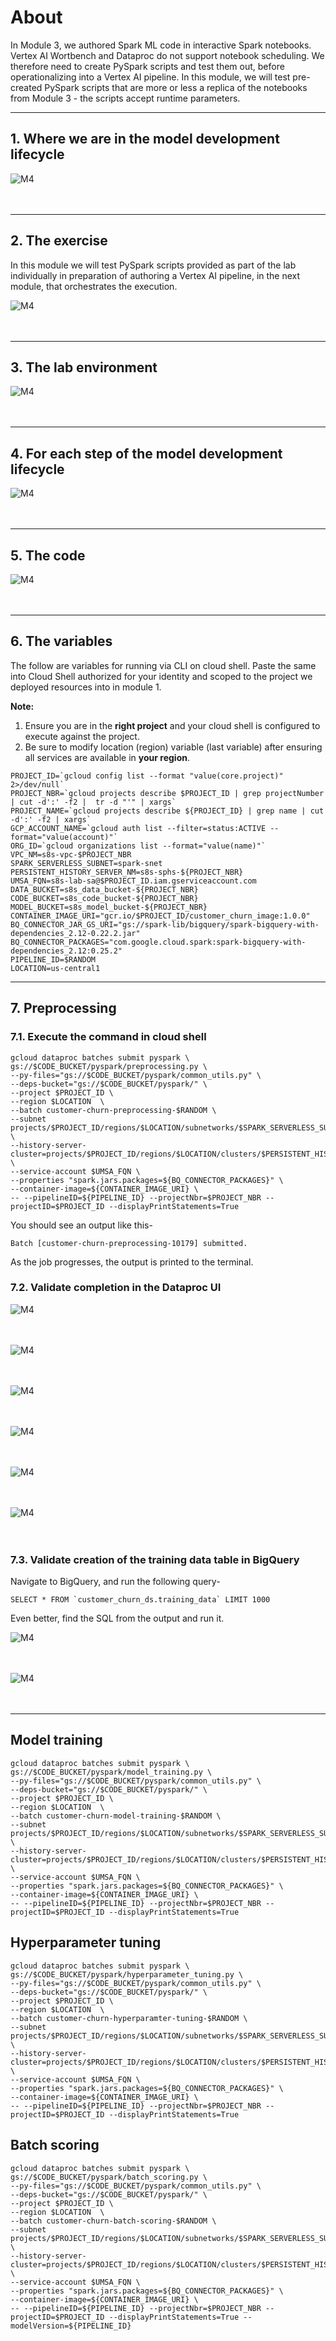 # About

In Module 3, we authored Spark ML code in interactive Spark notebooks. Vertex AI Wortbench and Dataproc do not support notebook scheduling. We therefore need to create PySpark scripts and test them out, before operationalizing into a Vertex AI pipeline. In this module, we will test pre-created PySpark scripts that are more or less a replica of the notebooks from Module 3 - the scripts accept runtime parameters.

<hr>

## 1. Where we are in the model development lifecycle

![M4](../06-images/module-4-01.png)   
<br><br>

<hr>

## 2. The exercise
In this module we will test PySpark scripts provided as part of the lab individually in preparation of authoring a Vertex AI pipeline, in the next module, that orchestrates the execution.

![M4](../06-images/module-4-02.png)   
<br><br>

<hr>

## 3. The lab environment

![M4](../06-images/module-4-03.png)   
<br><br>

<hr>

## 4. For each step of the model development lifecycle

![M4](../06-images/module-4-04.png)   
<br><br>

<hr>

## 5. The code

![M4](../06-images/module-4-05.png)   
<br><br>

<hr>

## 6. The variables

The follow are variables for running via CLI on cloud shell. Paste the same into Cloud Shell authorized for your identity and scoped to the project we deployed resources into in module 1.<br>

**Note:**
1. Ensure you are in the **right project** and your cloud shell is configured to execute against the project.
2. Be sure to modify location (region) variable (last variable) after ensuring all services are available in **your region**.

```
PROJECT_ID=`gcloud config list --format "value(core.project)" 2>/dev/null`
PROJECT_NBR=`gcloud projects describe $PROJECT_ID | grep projectNumber | cut -d':' -f2 |  tr -d "'" | xargs`
PROJECT_NAME=`gcloud projects describe ${PROJECT_ID} | grep name | cut -d':' -f2 | xargs`
GCP_ACCOUNT_NAME=`gcloud auth list --filter=status:ACTIVE --format="value(account)"`
ORG_ID=`gcloud organizations list --format="value(name)"`
VPC_NM=s8s-vpc-$PROJECT_NBR
SPARK_SERVERLESS_SUBNET=spark-snet
PERSISTENT_HISTORY_SERVER_NM=s8s-sphs-${PROJECT_NBR}
UMSA_FQN=s8s-lab-sa@$PROJECT_ID.iam.gserviceaccount.com
DATA_BUCKET=s8s_data_bucket-${PROJECT_NBR}
CODE_BUCKET=s8s_code_bucket-${PROJECT_NBR}
MODEL_BUCKET=s8s_model_bucket-${PROJECT_NBR}
CONTAINER_IMAGE_URI="gcr.io/$PROJECT_ID/customer_churn_image:1.0.0"
BQ_CONNECTOR_JAR_GS_URI="gs://spark-lib/bigquery/spark-bigquery-with-dependencies_2.12-0.22.2.jar"
BQ_CONNECTOR_PACKAGES="com.google.cloud.spark:spark-bigquery-with-dependencies_2.12:0.25.2"
PIPELINE_ID=$RANDOM
LOCATION=us-central1
```

<hr>

## 7. Preprocessing

### 7.1. Execute the command in cloud shell
```
gcloud dataproc batches submit pyspark \
gs://$CODE_BUCKET/pyspark/preprocessing.py \
--py-files="gs://$CODE_BUCKET/pyspark/common_utils.py" \
--deps-bucket="gs://$CODE_BUCKET/pyspark/" \
--project $PROJECT_ID \
--region $LOCATION  \
--batch customer-churn-preprocessing-$RANDOM \
--subnet projects/$PROJECT_ID/regions/$LOCATION/subnetworks/$SPARK_SERVERLESS_SUBNET \
--history-server-cluster=projects/$PROJECT_ID/regions/$LOCATION/clusters/$PERSISTENT_HISTORY_SERVER_NM \
--service-account $UMSA_FQN \
--properties "spark.jars.packages=${BQ_CONNECTOR_PACKAGES}" \
--container-image=${CONTAINER_IMAGE_URI} \
-- --pipelineID=${PIPELINE_ID} --projectNbr=$PROJECT_NBR --projectID=$PROJECT_ID --displayPrintStatements=True
```

You should see an output like this-
```
Batch [customer-churn-preprocessing-10179] submitted.
```
As the job progresses, the output is printed to the terminal.

### 7.2. Validate completion in the Dataproc UI

![M4](../06-images/module-4-06.png)   
<br><br>

![M4](../06-images/module-4-07.png)   
<br><br>

![M4](../06-images/module-4-08.png)   
<br><br>

![M4](../06-images/module-4-09.png)   
<br><br>

![M4](../06-images/module-4-10.png)   
<br><br>

![M4](../06-images/module-4-11.png)   
<br><br>


### 7.3. Validate creation of the training data table in BigQuery

Navigate to BigQuery, and run the following query-
```
SELECT * FROM `customer_churn_ds.training_data` LIMIT 1000
```

Even better, find the SQL from the output and run it.

![M4](../06-images/module-4-12.png)   
<br><br>

![M4](../06-images/module-4-13.png)   
<br><br>

<hr>

## Model training

```
gcloud dataproc batches submit pyspark \
gs://$CODE_BUCKET/pyspark/model_training.py \
--py-files="gs://$CODE_BUCKET/pyspark/common_utils.py" \
--deps-bucket="gs://$CODE_BUCKET/pyspark/" \
--project $PROJECT_ID \
--region $LOCATION  \
--batch customer-churn-model-training-$RANDOM \
--subnet projects/$PROJECT_ID/regions/$LOCATION/subnetworks/$SPARK_SERVERLESS_SUBNET \
--history-server-cluster=projects/$PROJECT_ID/regions/$LOCATION/clusters/$PERSISTENT_HISTORY_SERVER_NM \
--service-account $UMSA_FQN \
--properties "spark.jars.packages=${BQ_CONNECTOR_PACKAGES}" \
--container-image=${CONTAINER_IMAGE_URI} \
-- --pipelineID=${PIPELINE_ID} --projectNbr=$PROJECT_NBR --projectID=$PROJECT_ID --displayPrintStatements=True
```

## Hyperparameter tuning

```
gcloud dataproc batches submit pyspark \
gs://$CODE_BUCKET/pyspark/hyperparameter_tuning.py \
--py-files="gs://$CODE_BUCKET/pyspark/common_utils.py" \
--deps-bucket="gs://$CODE_BUCKET/pyspark/" \
--project $PROJECT_ID \
--region $LOCATION  \
--batch customer-churn-hyperparamter-tuning-$RANDOM \
--subnet projects/$PROJECT_ID/regions/$LOCATION/subnetworks/$SPARK_SERVERLESS_SUBNET \
--history-server-cluster=projects/$PROJECT_ID/regions/$LOCATION/clusters/$PERSISTENT_HISTORY_SERVER_NM \
--service-account $UMSA_FQN \
--properties "spark.jars.packages=${BQ_CONNECTOR_PACKAGES}" \
--container-image=${CONTAINER_IMAGE_URI} \
-- --pipelineID=${PIPELINE_ID} --projectNbr=$PROJECT_NBR --projectID=$PROJECT_ID --displayPrintStatements=True
```

## Batch scoring

```
gcloud dataproc batches submit pyspark \
gs://$CODE_BUCKET/pyspark/batch_scoring.py \
--py-files="gs://$CODE_BUCKET/pyspark/common_utils.py" \
--deps-bucket="gs://$CODE_BUCKET/pyspark/" \
--project $PROJECT_ID \
--region $LOCATION  \
--batch customer-churn-batch-scoring-$RANDOM \
--subnet projects/$PROJECT_ID/regions/$LOCATION/subnetworks/$SPARK_SERVERLESS_SUBNET \
--history-server-cluster=projects/$PROJECT_ID/regions/$LOCATION/clusters/$PERSISTENT_HISTORY_SERVER_NM \
--service-account $UMSA_FQN \
--properties "spark.jars.packages=${BQ_CONNECTOR_PACKAGES}" \
--container-image=${CONTAINER_IMAGE_URI} \
-- --pipelineID=${PIPELINE_ID} --projectNbr=$PROJECT_NBR --projectID=$PROJECT_ID --displayPrintStatements=True --modelVersion=${PIPELINE_ID}
```

